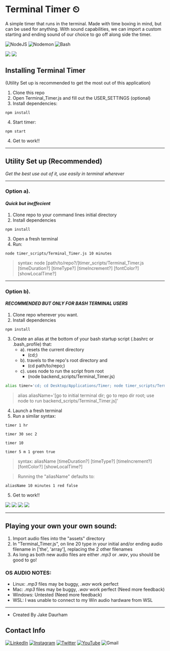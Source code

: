 # Terminal Timer ⏲
A simple timer that runs in the terminal. Made with time boxing in mind, but can be used for anything. With sound capabilities, we can import a custom starting and ending sound of our choice to go off along side the timer.

![NodeJS](https://img.shields.io/badge/node.js-6DA55F?style=for-the-badge&logo=node.js&logoColor=white)
![Nodemon](https://img.shields.io/badge/nodemon-8AA15A?style=for-the-badge&logo=nodemon&logoColor=gray)
![Bash](https://img.shields.io/badge/bash-gray?style=for-the-badge&logo=gnubash&logoColor=white)

![](https://media.giphy.com/media/ptAFyxqzfSBs28tDS4/giphy.gif)
![](https://media.giphy.com/media/n5HeyjISjmh8Znzi2j/giphy.gif)


## Installing Terminal Timer
(Utility Set up is recommended to get the most out of this application)

1. Clone this repo 
2. Open Terminal_Timer.js and fill out the USER_SETTINGS (optional)
3. Install dependencies:
```
npm install
```
4. Start timer:
```
npm start
```
4. Get to work!!
---
## Utility Set up (Recommended)
_Get the best use out of it, use easily in terminal wherever_

---
### Option a).
#### _Quick but ineffecient_

1. Clone repo to your command lines initial directory
2. Install dependencies
```
npm install
```
3. Open a fresh terminal
4. Run:
```
node timer_scripts/Terminal_Timer.js 10 minutes
```
>syntax: node [path/to/repo?/]timer_scripts/Terminal_Timer.js [timeDuration?] [timeType?] [timeIncrement?] [fontColor?] [showLocalTime?]


---
### Option b).
#### _RECOMMENDED BUT ONLY FOR BASH TERMINAL USERS_

1. Clone repo wherever you want.
2. Install dependencies
```
npm install
```
3. Create an alias at the bottom of your bash startup script (.bashrc or .bash_profile) that:
    - a). resets the current directory
        - (cd;)
    - b). travels to the repo's root directory and
        - (cd path/to/repo;)
    - c). uses node to run the script from root
        - (node backend_scripts/Terminal_Timer.js)
``` bash
alias timer='cd; cd Desktop/Applications/Timer; node timer_scripts/Terminal_Timer.js'
```

>alias aliasName='[go to initial terminal dir; go to repo dir root; use node to run backend_scripts/Terminal_Timer.js]'

4. Launch a fresh terminal
5. Run a similar syntax:
```
timer 1 hr
```
```
timer 30 sec 2
```
```
timer 10
```
```
timer 5 m 1 green true
```
>syntax: aliasName [timeDuration?] [timeType?] [timeIncrement?] [fontColor?] [showLocalTime?]

> Running the "aliasName" defaults to:

```
aliasName 10 minutes 1 red false
```
5. Get to work!!

![](https://media.giphy.com/media/7x7vp9yPVEnZGXWlzv/giphy.gif)
![](https://media.giphy.com/media/nQAyLJXzeBaANxfyJa/giphy.gif)
![](https://media.giphy.com/media/t0Ob0tLiWa6cHCHPCU/giphy.gif)
![](https://media.giphy.com/media/KNNTUcZln6PLh5ntC7/giphy.gif)

---
## Playing your own your own sound:

1. Import audio files into the "assets" directory
2. In "Terminal_Timer.js", on line 20 type in your initial and/or ending audio filename in ['the', 'array'], replacing the 2 other filenames
3. As long as both new audio files are either _.mp3_ or _.wav_, you should be good to go!

### OS AUDIO NOTES:
- Linux: _.mp3_ files may be buggy, _.wav_ work perfect
- Mac: _.mp3_ files may be buggy, _.wav_ work perfect (Need more feedback)
- Windows: Untested (Need more feedback)
- WSL: I was unable to connect to my Win audio hardware from WSL


---
- Created By Jake Daurham
## Contact Info
[![LinkedIn](https://img.shields.io/badge/linkedin-%230077B5.svg?style=for-the-badge&logo=linkedin&logoColor=white)](https://www.linkedin.com/in/daurham) [![Instagram](https://img.shields.io/badge/Captain_Daurham-%23E4405F.svg?style=for-the-badge&logo=Instagram&logoColor=white)](https://www.instagram.com/captain_daurham/) [![Twitter](https://img.shields.io/badge/daurham-%231DA1F2.svg?style=for-the-badge&logo=Twitter&logoColor=white)](https://twitter.com/daurham) [![YouTube](https://img.shields.io/badge/daurham-%23FF0000.svg?style=for-the-badge&logo=YouTube&logoColor=white)](https://www.youtube.com/user/daurham) ![Gmail](https://img.shields.io/badge/Daurham95-D14836?style=for-the-badge&logo=gmail&logoColor=white)
